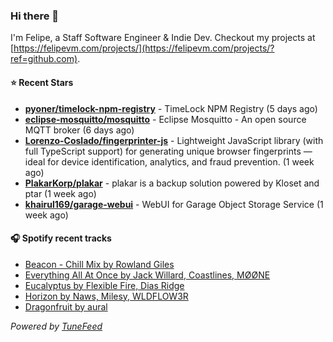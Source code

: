 ### Hi there 👋

I'm Felipe, a Staff Software Engineer & Indie Dev. Checkout my projects at [https://felipevm.com/projects/](https://felipevm.com/projects/?ref=github.com).

#### ⭐ Recent Stars
- **[pyoner/timelock-npm-registry](https://github.com/pyoner/timelock-npm-registry)** - TimeLock NPM Registry (5 days ago)
- **[eclipse-mosquitto/mosquitto](https://github.com/eclipse-mosquitto/mosquitto)** - Eclipse Mosquitto - An open source MQTT broker (6 days ago)
- **[Lorenzo-Coslado/fingerprinter-js](https://github.com/Lorenzo-Coslado/fingerprinter-js)** - Lightweight JavaScript library (with full TypeScript support) for generating unique browser fingerprints — ideal for device identification, analytics, and fraud prevention. (1 week ago)
- **[PlakarKorp/plakar](https://github.com/PlakarKorp/plakar)** - plakar is a backup solution powered by Kloset and ptar (1 week ago)
- **[khairul169/garage-webui](https://github.com/khairul169/garage-webui)** - WebUI for Garage Object Storage Service (1 week ago)

#### 🎧 Spotify recent tracks
- [Beacon - Chill Mix by Rowland Giles](https://open.spotify.com/track/1uSCvHQLAWjLoOQxzE75Tr)
- [Everything All At Once by Jack Willard, Coastlines, MØØNE](https://open.spotify.com/track/6GVwBMdjAAgI59pyvxa1XR)
- [Eucalyptus by Flexible Fire, Dias Ridge](https://open.spotify.com/track/6Clt8DqNy7pvteaNfwSTDI)
- [Horizon by Naws, Milesy, WLDFLOW3R](https://open.spotify.com/track/0lhioSeo3MhnoaRZCvn0xO)
- [Dragonfruit by aural](https://open.spotify.com/track/7e5ABnsSrqePMfS9ZHpngf)

_Powered by [TuneFeed](https://tunefeed.app?ref=github.com)_
